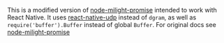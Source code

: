 This is a modified version of [node-milight-promise](https://github.com/mwittig/node-milight-promise) intended to work with React Native. It uses [react-native-udp](https://github.com/tradle/react-native-udp) instead of `dgram`, as well as `require('buffer').Buffer` instead of global `Buffer`. For original docs see [node-milight-promise](https://github.com/mwittig/node-milight-promise)
